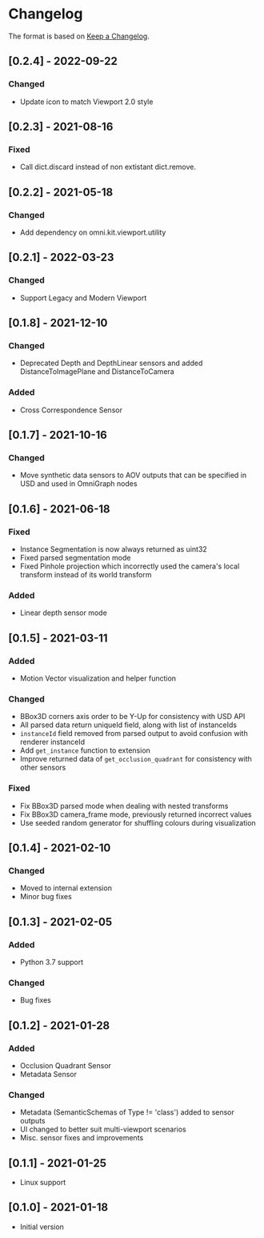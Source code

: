 # Changelog

The format is based on [Keep a Changelog](https://keepachangelog.com/en/1.0.0/).

## [0.2.4] - 2022-09-22
### Changed
- Update icon to match Viewport 2.0 style

## [0.2.3] - 2021-08-16
### Fixed
- Call dict.discard instead of non extistant dict.remove.

## [0.2.2] - 2021-05-18
### Changed
- Add dependency on omni.kit.viewport.utility

## [0.2.1] - 2022-03-23
### Changed
- Support Legacy and Modern Viewport

## [0.1.8] - 2021-12-10
### Changed
- Deprecated Depth and DepthLinear sensors and added DistanceToImagePlane and DistanceToCamera
### Added
- Cross Correspondence Sensor

## [0.1.7] - 2021-10-16
### Changed
- Move synthetic data sensors to AOV outputs that can be specified in USD and used in OmniGraph nodes

## [0.1.6] - 2021-06-18
### Fixed
- Instance Segmentation is now always returned as uint32
- Fixed parsed segmentation mode
- Fixed Pinhole projection which incorrectly used the camera's local transform instead of its world transform
### Added
- Linear depth sensor mode

## [0.1.5] - 2021-03-11
### Added
- Motion Vector visualization and helper function

### Changed
- BBox3D corners axis order to be Y-Up for consistency with USD API
- All parsed data return uniqueId field, along with list of instanceIds
- `instanceId` field removed from parsed output to avoid confusion with renderer instanceId
- Add `get_instance` function to extension
- Improve returned data of `get_occlusion_quadrant` for consistency with other sensors

### Fixed
- Fix BBox3D parsed mode when dealing with nested transforms
- Fix BBox3D camera_frame mode, previously returned incorrect values
- Use seeded random generator for shuffling colours during visualization

## [0.1.4] - 2021-02-10
### Changed
- Moved to internal extension
- Minor bug fixes
## [0.1.3] - 2021-02-05
### Added
- Python 3.7 support

### Changed
- Bug fixes
## [0.1.2] - 2021-01-28
### Added
- Occlusion Quadrant Sensor
- Metadata Sensor

### Changed
- Metadata (SemanticSchemas of Type != 'class') added to sensor outputs
- UI changed to better suit multi-viewport scenarios
- Misc. sensor fixes and improvements
## [0.1.1] - 2021-01-25
- Linux support

## [0.1.0] - 2021-01-18
- Initial version
